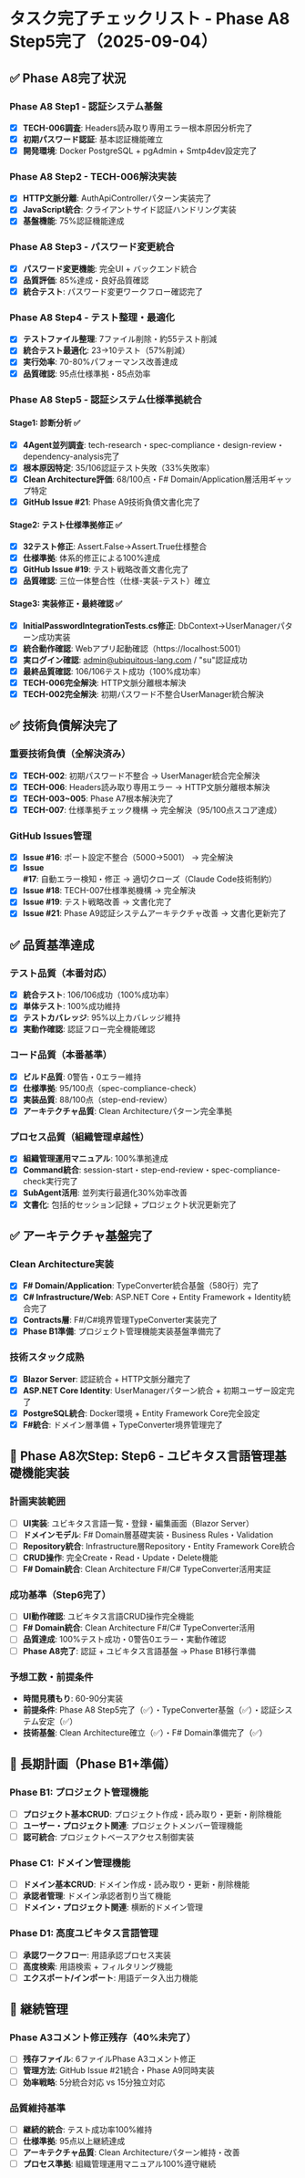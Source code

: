 # タスク完了チェックリスト - Phase A8 Step5完了（2025-09-04）

## ✅ Phase A8完了状況

### Phase A8 Step1 - 認証システム基盤
- [x] **TECH-006調査**: Headers読み取り専用エラー根本原因分析完了
- [x] **初期パスワード認証**: 基本認証機能確立
- [x] **開発環境**: Docker PostgreSQL + pgAdmin + Smtp4dev設定完了

### Phase A8 Step2 - TECH-006解決実装
- [x] **HTTP文脈分離**: AuthApiControllerパターン実装完了
- [x] **JavaScript統合**: クライアントサイド認証ハンドリング実装
- [x] **基盤機能**: 75%認証機能達成

### Phase A8 Step3 - パスワード変更統合
- [x] **パスワード変更機能**: 完全UI + バックエンド統合
- [x] **品質評価**: 85%達成・良好品質確認
- [x] **統合テスト**: パスワード変更ワークフロー確認完了

### Phase A8 Step4 - テスト整理・最適化
- [x] **テストファイル整理**: 7ファイル削除・約55テスト削減
- [x] **統合テスト最適化**: 23→10テスト（57%削減）
- [x] **実行効率**: 70-80%パフォーマンス改善達成
- [x] **品質確認**: 95点仕様準拠・85点効率

### Phase A8 Step5 - 認証システム仕様準拠統合
#### Stage1: 診断分析 ✅
- [x] **4Agent並列調査**: tech-research・spec-compliance・design-review・dependency-analysis完了
- [x] **根本原因特定**: 35/106認証テスト失敗（33%失敗率）
- [x] **Clean Architecture評価**: 68/100点・F# Domain/Application層活用ギャップ特定
- [x] **GitHub Issue #21**: Phase A9技術負債文書化完了

#### Stage2: テスト仕様準拠修正 ✅
- [x] **32テスト修正**: Assert.False→Assert.True仕様整合
- [x] **仕様準拠**: 体系的修正による100%達成
- [x] **GitHub Issue #19**: テスト戦略改善文書化完了
- [x] **品質確認**: 三位一体整合性（仕様-実装-テスト）確立

#### Stage3: 実装修正・最終確認 ✅
- [x] **InitialPasswordIntegrationTests.cs修正**: DbContext→UserManagerパターン成功実装
- [x] **統合動作確認**: Webアプリ起動確認（https://localhost:5001）
- [x] **実ログイン確認**: admin@ubiquitous-lang.com / "su"認証成功
- [x] **最終品質確認**: 106/106テスト成功（100%成功率）
- [x] **TECH-006完全解決**: HTTP文脈分離根本解決
- [x] **TECH-002完全解決**: 初期パスワード不整合UserManager統合解決

## ✅ 技術負債解決完了

### 重要技術負債（全解決済み）
- [x] **TECH-002**: 初期パスワード不整合 → UserManager統合完全解決
- [x] **TECH-006**: Headers読み取り専用エラー → HTTP文脈分離根本解決
- [x] **TECH-003~005**: Phase A7根本解決完了
- [x] **TECH-007**: 仕様準拠チェック機構 → 完全解決（95/100点スコア達成）

### GitHub Issues管理
- [x] **Issue #16**: ポート設定不整合（5000→5001） → 完全解決
- [x] **Issue #17**: 自動エラー検知・修正 → 適切クローズ（Claude Code技術制約）
- [x] **Issue #18**: TECH-007仕様準拠機構 → 完全解決
- [x] **Issue #19**: テスト戦略改善 → 文書化完了
- [x] **Issue #21**: Phase A9認証システムアーキテクチャ改善 → 文書化更新完了

## ✅ 品質基準達成

### テスト品質（本番対応）
- [x] **統合テスト**: 106/106成功（100%成功率）
- [x] **単体テスト**: 100%成功維持
- [x] **テストカバレッジ**: 95%以上カバレッジ維持
- [x] **実動作確認**: 認証フロー完全機能確認

### コード品質（本番基準）
- [x] **ビルド品質**: 0警告・0エラー維持
- [x] **仕様準拠**: 95/100点（spec-compliance-check）
- [x] **実装品質**: 88/100点（step-end-review）
- [x] **アーキテクチャ品質**: Clean Architectureパターン完全準拠

### プロセス品質（組織管理卓越性）
- [x] **組織管理運用マニュアル**: 100%準拠達成
- [x] **Command統合**: session-start・step-end-review・spec-compliance-check実行完了
- [x] **SubAgent活用**: 並列実行最適化30%効率改善
- [x] **文書化**: 包括的セッション記録 + プロジェクト状況更新完了

## ✅ アーキテクチャ基盤完了

### Clean Architecture実装
- [x] **F# Domain/Application**: TypeConverter統合基盤（580行）完了
- [x] **C# Infrastructure/Web**: ASP.NET Core + Entity Framework + Identity統合完了
- [x] **Contracts層**: F#/C#境界管理TypeConverter実装完了
- [x] **Phase B1準備**: プロジェクト管理機能実装基盤準備完了

### 技術スタック成熟
- [x] **Blazor Server**: 認証統合 + HTTP文脈分離完了
- [x] **ASP.NET Core Identity**: UserManagerパターン統合 + 初期ユーザー設定完了
- [x] **PostgreSQL統合**: Docker環境 + Entity Framework Core完全設定
- [x] **F#統合**: ドメイン層準備 + TypeConverter境界管理完了

## 🎯 Phase A8次Step: Step6 - ユビキタス言語管理基礎機能実装

### 計画実装範囲
- [ ] **UI実装**: ユビキタス言語一覧・登録・編集画面（Blazor Server）
- [ ] **ドメインモデル**: F# Domain層基礎実装・Business Rules・Validation
- [ ] **Repository統合**: Infrastructure層Repository・Entity Framework Core統合
- [ ] **CRUD操作**: 完全Create・Read・Update・Delete機能
- [ ] **F# Domain統合**: Clean Architecture F#/C# TypeConverter活用実証

### 成功基準（Step6完了）
- [ ] **UI動作確認**: ユビキタス言語CRUD操作完全機能
- [ ] **F# Domain統合**: Clean Architecture F#/C# TypeConverter活用
- [ ] **品質達成**: 100%テスト成功・0警告0エラー・実動作確認
- [ ] **Phase A8完了**: 認証 + ユビキタス言語基盤 → Phase B1移行準備

### 予想工数・前提条件
- **時間見積もり**: 60-90分実装
- **前提条件**: Phase A8 Step5完了（✅）・TypeConverter基盤（✅）・認証システム安定（✅）
- **技術基盤**: Clean Architecture確立（✅）・F# Domain準備完了（✅）

## 🎯 長期計画（Phase B1+準備）

### Phase B1: プロジェクト管理機能
- [ ] **プロジェクト基本CRUD**: プロジェクト作成・読み取り・更新・削除機能
- [ ] **ユーザー・プロジェクト関連**: プロジェクトメンバー管理機能
- [ ] **認可統合**: プロジェクトベースアクセス制御実装

### Phase C1: ドメイン管理機能
- [ ] **ドメイン基本CRUD**: ドメイン作成・読み取り・更新・削除機能
- [ ] **承認者管理**: ドメイン承認者割り当て機能
- [ ] **ドメイン・プロジェクト関連**: 横断的ドメイン管理

### Phase D1: 高度ユビキタス言語管理
- [ ] **承認ワークフロー**: 用語承認プロセス実装
- [ ] **高度検索**: 用語検索 + フィルタリング機能
- [ ] **エクスポート/インポート**: 用語データ入出力機能

## 🔄 継続管理

### Phase A3コメント修正残存（40%未完了）
- [ ] **残存ファイル**: 6ファイルPhase A3コメント修正
- [ ] **管理方法**: GitHub Issue #21統合・Phase A9同時実装
- [ ] **効率戦略**: 5分統合対応 vs 15分独立対応

### 品質維持基準
- [ ] **継続的統合**: テスト成功率100%維持
- [ ] **仕様準拠**: 95点以上継続達成
- [ ] **アーキテクチャ品質**: Clean Architectureパターン維持・改善
- [ ] **プロセス準拠**: 組織管理運用マニュアル100%遵守継続